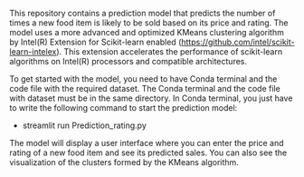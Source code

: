 This repository contains a prediction model that predicts the number of times a new food item is likely to be sold based on its price and rating. The model uses a more advanced and optimized KMeans clustering algorithm by Intel(R) Extension for Scikit-learn enabled (https://github.com/intel/scikit-learn-intelex). This extension accelerates the performance of scikit-learn algorithms on Intel(R) processors and compatible architectures.

To get started with the model, you need to have Conda terminal and the code file with the required dataset. The Conda terminal and the code file with dataset must be in the same directory. In Conda terminal, you just have to write the following command to start the prediction model:

- streamlit run Prediction_rating.py

The model will display a user interface where you can enter the price and rating of a new food item and see its predicted sales. You can also see the visualization of the clusters formed by the KMeans algorithm.
